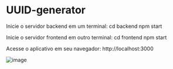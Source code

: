 # UUID-generator

Inicie o servidor backend em um terminal:
cd backend
npm start

Inicie o servidor frontend em outro terminal:
cd frontend 
npm start

Acesse o aplicativo em seu navegador:
http://localhost:3000


![image](https://github.com/user-attachments/assets/8e8480d7-05a6-483f-a16b-37362b2f7b49)

